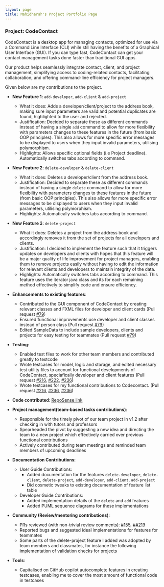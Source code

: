 ```yaml
---
layout: page
title: Mahidharah's Project Portfolio Page
---
```


### Project: CodeContact

CodeContact is a desktop app for managing contacts, optimized for use via a Command Line Interface (CLI) while still having the benefits of a Graphical User Interface (GUI).
If you can type fast, CodeContact can get your contact management tasks done faster than traditional GUI apps.

Our product helps seamlessly integrate contact, client, and project management, simplifying access to coding-related contacts, facilitating collaboration, and offering command-line efficiency for project managers. 

Given below are my contributions to the project.


* **New Feature 1**: `add-developer`, `add-client` & `add-project`
    * What it does: Adds a developer/client/project to the address book, making sure input parameters are valid and potential duplicates are found, highlighted to the user and rejected.
    * Justification: Decided to separate these as different commands instead of having a single `add` command to allow for more flexibility with parameters changes to these features in the future (from basic OOP principles). This also allows for more specific error messages to be displayed to users when they input invalid parameters, utilising polymorphism.
    * Highlights: Allows specific optional fields (i.e Project deadline). Automatically switches tabs according to command.



* **New Feature 2**: `delete-developer` & `delete-client`
    * What it does: Deletes a developer/client from the address book.
    * Justification: Decided to separate these as different commands instead of having a single `delete` command to allow for more flexibility with parameters changes to these features in the future (from basic OOP principles). This also allows for more specific error messages to be displayed to users when they input invalid parameters, utilising polymorphism.
    * Highlights: Automatically switches tabs according to command.

      
* **New Feature 3**: `delete-project`
    * What it does: Deletes a project from the address book and accordingly removes it from the set of projects for all developers and clients.
    * Justification: I decided to implement the feature such that it triggers updates on developers and clients with hopes that this feature will be a major quality of life improvement for project managers, enabling them to remove projects easily without having to edit the information for relevant clients and developers to maintain integrity of the data.
    * Highlights: Automatically switches tabs according to command. This feature uses the iterator java class and its for each remaining method effectively to simplify code and ensure efficiency.

<div style="page-break-after: always;"></div>

* **Enhancements to existing features**:
    * Contributed to the GUI component of CodeContact by creating relevant classes and FXML files for developer and client cards (Pull request [\#79](https://github.com/AY2324S1-CS2103T-T09-2/tp/pull/79))
    * Ensured functional improvements use developer and client classes instead of person class (Pull request [\#79](https://github.com/AY2324S1-CS2103T-T09-2/tp/pull/79))
    * Edited SampleData to include sample developers, clients and projects for easy testing for teammates (Pull request [\#79](https://github.com/AY2324S1-CS2103T-T09-2/tp/pull/79))


* **Testing**:
  * Enabled test files to work for other team members and contributed greatly to testcode
  * Wrote testcases for model, logic and storage, and edited necessary test utility files to account for functional developments of CodeContact, speciafically developer and client features (Pull request [\#216](https://github.com/AY2324S1-CS2103T-T09-2/tp/pull/216), [\#222](https://github.com/AY2324S1-CS2103T-T09-2/tp/pull/222), [\#236](https://github.com/AY2324S1-CS2103T-T09-2/tp/pull/236))
  * Wrote testcases for my functional contributions to Codecontact. (Pull request [\#216](https://github.com/AY2324S1-CS2103T-T09-2/tp/pull/216), [\#236](https://github.com/AY2324S1-CS2103T-T09-2/tp/pull/222), [\#236](https://github.com/AY2324S1-CS2103T-T09-2/tp/pull/236))


* **Code contributed**: [RepoSense link](https://nus-cs2103-ay2324s1.github.io/tp-dashboard/?search=&sort=groupTitle&sortWithin=title&timeframe=commit&mergegroup=&groupSelect=groupByRepos&breakdown=true&checkedFileTypes=docs~functional-code~test-code&since=2023-09-22&tabOpen=true&tabType=authorship&zFR=false&tabAuthor=Mahidharah&tabRepo=AY2324S1-CS2103T-T09-2%2Ftp%5Bmaster%5D&authorshipIsMergeGroup=false&authorshipFileTypes=docs~functional-code~test-code&authorshipIsBinaryFileTypeChecked=false&authorshipIsIgnoredFilesChecked=false)


* **Project management(team-based tasks contributions)**:
    * Responsible for the timely pivot of our team project in v1.2 after checking in with tutors and professors
    * Spearheaded the pivot by suggesting a new idea and directing the team to a new project which effectively carried over previous functional contributions
    * Actively contributed during team meetings and reminded team members of upcoming deadlines


* **Documentation Contributions**:
    * User Guide Contributions:
        * Added documentation for the features `delete-developer`, `delete-client`, `delete-project`, `add-developer`, `add-client`, `add-project`
        * Did cosmetic tweaks to existing documentation of feature list table
    * Developer Guide Contributions:
        * Added implementation details of the `delete` and `add` features
        * Added PUML sequence diagrams for these implementations


* **Community (Review/mentoring contributions)**:
    * PRs reviewed (with non-trivial review comments): [\#155](https://github.com/AY2324S1-CS2103T-T09-2/tp/pull/155), [\##219](https://github.com/AY2324S1-CS2103T-T09-2/tp/pull/219)
    * Reported bugs and suggested ideal implementations for features for teammates
    * Some parts of the delete-project feature I added was adopted by team members and classmates, for instance the following implementation of validation checks for projects


* **Tools**:
    * Capitalised on GitHub copilot autocomplete features in creating testcases, enabling me to cover the most amount of functional code in testcases
